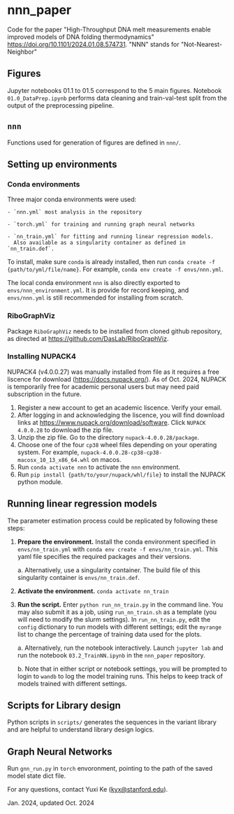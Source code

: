 # nnn_paper

Code for the paper "High-Throughput DNA melt measurements enable improved models of DNA folding thermodynamics" https://doi.org/10.1101/2024.01.08.574731.
"NNN" stands for "Not-Nearest-Neighbor"

## Figures

Jupyter notebooks 01.1 to 01.5 correspond to the 5 main figures.
Notebook `01.0_DataPrep.ipynb` performs data cleaning and train-val-test split from the output of the preprocessing pipeline.

## `nnn`

Functions used for generation of figures are defined in `nnn/`. 

## Setting up environments

### Conda environments

Three major conda environments were used:

    - `nnn.yml` most analysis in the repository
    
    - `torch.yml` for training and running graph neural networks
    
    - `nn_train.yml` for fitting and running linear regression models.
      Also available as a singularity container as defined in `nn_train.def`.
      
To install, make sure `conda` is already installed, then run `conda create -f {path/to/yml/file/name}`. For example, `conda env create -f envs/nnn.yml`.

The local conda environment `nnn` is also directly exported to `envs/nnn_environment.yml`. It is provide for record keeping, and `envs/nnn.yml` is still recommended for installing from scratch.

### RiboGraphViz

Package `RiboGraphViz` needs to be installed from cloned github repository, as directed at https://github.com/DasLab/RiboGraphViz. 

### Installing NUPACK4

NUPACK4 (v4.0.0.27) was manually installed from file as it requires a free liscence for download (https://docs.nupack.org/). As of Oct. 2024, NUPACK is temporarily free for academic personal users but may need paid subscription in the future.

1. Register a new account to get an academic liscence. Verify your email.
2. After logging in and acknowledging the liscence, you will find download links at https://www.nupack.org/download/software. Click `NUPACK 4.0.0.28` to download the zip file.
3. Unzip the zip file. Go to the directory `nupack-4.0.0.28/package`.
4. Choose one of the four `cp38` wheel files depending on your operating system. For example, `nupack-4.0.0.28-cp38-cp38-macosx_10_13_x86_64.whl` on macos.
5. Run `conda activate nnn` to activate the `nnn` environment.
6. Run `pip install {path/to/your/nupack/whl/file}` to install the NUPACK python module.

## Running linear regression models

The parameter estimation process could be replicated by following these steps:

1.	**Prepare the environment.** Install the conda environment specified in `envs/nn_train.yml` with `conda env create -f envs/nn_train.yml`. This yaml file specifies the required packages and their versions.

    a.	Alternatively, use a singularity container. The build file of this singularity container is `envs/nn_train.def`.
2.	**Activate the environment.** `conda activate nn_train`

3.	**Run the script.** Enter `python run_nn_train.py` in the command line. You may also submit it as a job, using `run_nn_train.sh` as a template (you will need to modify the slurm settings). 
In `run_nn_train.py`, edit the `config` dictionary to run models with different settings; edit the `myrange` list to change the percentage of training data used for the plots.

    a.	Alternatively, run the notebook interactively. Launch `jupyter lab` and run the notebook `03.2_TrainNN.ipynb` in the `nnn_paper` repository.
    
    b.	Note that in either script or notebook settings, you will be prompted to login to `wandb` to log the model training runs. This helps to keep track of models trained with different settings.

    
## Scripts for Library design

Python scripts in `scripts/` generates the sequences in the variant library and are helpful to understand library design logics.

## Graph Neural Networks

Run `gnn_run.py` in `torch` envoronment, pointing to the path of the saved model state dict file.

For any questions, contact
Yuxi Ke (kyx@stanford.edu).

Jan. 2024, updated Oct. 2024